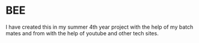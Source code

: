 # BEE
I have created this in my summer 4th year project with the help of my batch mates and from with the help of youtube and other tech sites.
